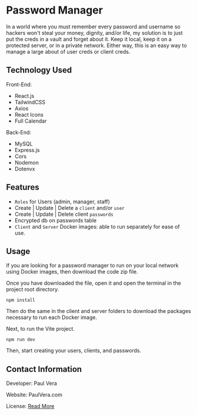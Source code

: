 # Password Manager

In a world where you must remember every password and username so hackers won't steal your money, dignity, and/or life, my solution is to just put the creds in a vault and forget about it. Keep it local, keep it on a protected server, or in a private network. Either way, this is an easy way to manage a large about of user creds or client creds.

## Technology Used

Front-End:

- React.js
- TailwindCSS
- Axios
- React Icons
- Full Calendar

Back-End:

- MySQL
- Express.js
- Cors
- Nodemon
- Dotenvx

## Features

- `Roles` for Users (admin, manager, staff)
- Create | Update | Delete a `client` and/or `user`
- Create | Update | Delete client `passwords`
- Encrypted db on passwords table
- `Client` and `Server` Docker images: able to run separately for ease of use.

## Usage

If you are looking for a password manager to run on your local network using Docker images, then download the code zip file.

Once you have downloaded the file, open it and open the terminal in the project root directory.

```console
npm install
```

Then do the same in the client and server folders to download the packages necessary to run each Docker image.

Next, to run the Vite project.

```console
npm run dev
```

Then, start creating your users, clients, and passwords.

## Contact Information

Developer: Paul Vera

Website: PaulVera.com

License: [Read More](./LICENSE)
